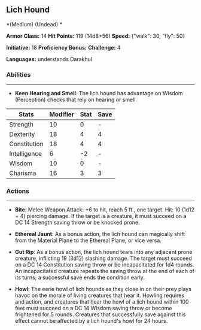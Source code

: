 ## Lich Hound
*(Medium) (Undead) *

**Armor Class:** 14
**Hit Points:** 119 (14d8+56)
**Speed:** {"walk": 30, "fly": 50}

**Initiative:** 18
**Proficiency Bonus:**
**Challenge:** 4

**Languages:** understands Darakhul

### Abilities
 --- 
- **Keen Hearing and Smell**: The lich hound has advantage on Wisdom (Perception) checks that rely on hearing or smell.



| Stats | Modifier | Stat | Save
| ---- | ---- | ---- | ---- |
| Strength | 10 | 0 | - |
| Dexterity | 18 | 4 | 4 |
| Constitution | 18 | 4 | 4 |
| Intelligence | 6 | -2 | - |
| Wisdom | 10 | 0 | - |
| Charisma | 16 | 3 | 3 |

### Actions
 --- 
- **Bite**: Melee Weapon Attack: +6 to hit, reach 5 ft., one target. Hit: 10 (1d12 + 4) piercing damage. If the target is a creature, it must succeed on a DC 14 Strength saving throw or be knocked prone.

- **Ethereal Jaunt**: As a bonus action, the lich hound can magically shift from the Material Plane to the Ethereal Plane, or vice versa.

- **Gut Rip**: As a bonus action, the lich hound tears into any adjacent prone creature, inflicting 19 (3d12) slashing damage. The target must succeed on a DC 14 Constitution saving throw or be incapacitated for 1d4 rounds. An incapacitated creature repeats the saving throw at the end of each of its turns; a successful save ends the condition early.

- **Howl**: The eerie howl of lich hounds as they close in on their prey plays havoc on the morale of living creatures that hear it. Howling requires and action, and creatures that hear the howl of a lich hound within 100 feet must succeed on a DC 14 Wisdom saving throw or become frightened for 5 rounds. Creatures that successfully save against this effect cannot be affected by a lich hound's howl for 24 hours.

